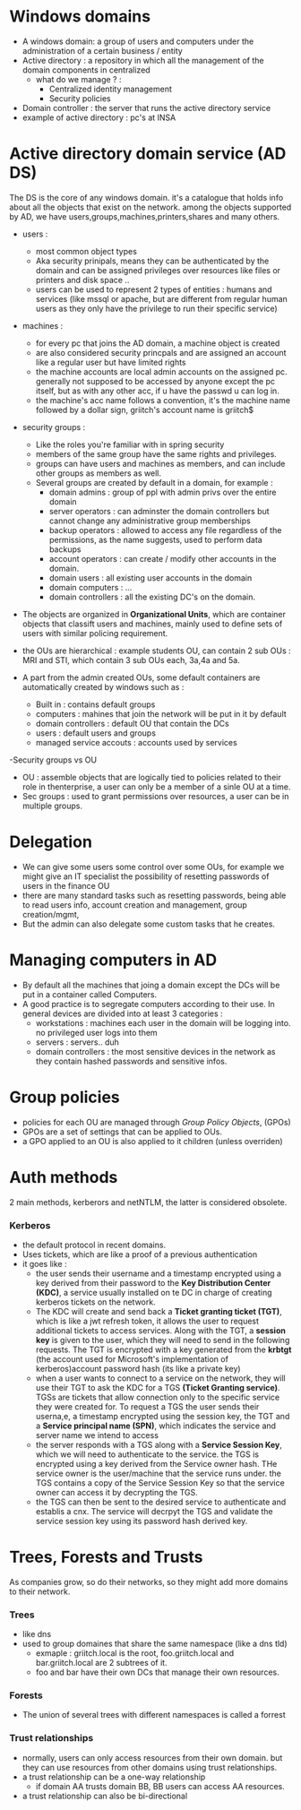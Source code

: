 # Windows domains 
- A windows domain: a group of users and computers under the administration of a certain business / entity
- Active directory : a repository in which all the management of the domain components in centralized
  - what do we manage ? :
    - Centralized identity management 
    - Security policies
- Domain controller : the server that runs the active directory service
- example of active directory : pc's at INSA

# Active directory domain service (AD DS)
The DS is the core of any windows domain. it's a catalogue that holds info about all the objects that exist on the network. among the objects supported by AD, we have users,groups,machines,printers,shares and many others.
- users :
  - most common object types
  - Aka security prinipals, means they can be authenticated by the domain and can be assigned privileges over resources like files or printers and disk space ..
  - users can be used to represent 2 types of entities : humans and services (like mssql or apache, but are different from regular human users as they only have the privilege to run their specific service)

- machines :
  - for every pc that joins the AD domain, a machine object is created
  - are also considered security princpals and are assigned an account like a regular user but have limited rights
  - the machine accounts are local admin accounts on the assigned pc. generally not supposed to be accessed by anyone except the pc itself, but as with any other acc, if u have the passwd u can log in.
  - the machine's acc name follows a convention, it's the machine name followed by a dollar sign, griitch's account name is griitch$
  
- security groups : 
  - Like the roles you're familiar with in spring security
  - members of the same group have the same rights and privileges.
  - groups can have users and machines as members, and can include other groups as members as well. 
  - Several groups are created by default in a domain, for example :
    - domain admins : group of ppl with admin privs over the entire domain
    - server operators : can adminster the domain controllers but cannot change any administrative group memberships
    - backup operators : allowed to access any file regardless of the permissions, as the name suggests, used to perform data backups
    - account operators : can create / modify other accounts in the domain.
    - domain users : all existing user accounts in the domain
    - domain computers : ...
    - domain controllers : all the existing DC's on the domain.


- The objects are organized in **Organizational Units**, which are container objects that classift users and machines, mainly used to define sets of users with similar policing requirement.
- the OUs are hierarchical : example students OU, can contain 2 sub OUs : MRI and STI, which contain 3 sub OUs each, 3a,4a and 5a.

- A part from the admin created OUs, some default containers are automatically created by windows such as :
  - Built in : contains default groups
  - computers : mahines that join the network will be put in it by default
  - domain controllers : default OU that contain the DCs
  - users : default users and groups
  - managed service accouts : accounts used by services 

-Security groups vs OU
  - OU : assemble objects that are logically tied to policies related to their role in thenterprise, a user can only be a member of a sinle OU at a time.
  - Sec groups : used to grant permissions over resources, a user can be in multiple groups.


# Delegation
- We can give some users some control over some OUs, for example we might give an IT specialist the possibility of resetting passwords of users in the finance OU
- there are many standard tasks such as resetting passwords, being able to read users info, account creation and management, group creation/mgmt, 
- But the admin can also delegate some custom tasks that he creates.

# Managing computers in AD
- By default all the machines that joing a domain except the DCs will be put in a container called Computers. 
- A good practice is to segregate computers according to their use. In general devices are divided into at least 3 categories :
  - workstations : machines each user in the domain will be logging into. no privileged user logs into them
  - servers : servers.. duh
  - domain controllers : the most sensitive devices in the network as they contain hashed passwords and sensitive infos.

# Group policies
- policies for each OU are managed through *Group Policy Objects*, (GPOs)
- GPOs are a set of settings that can be applied to OUs.
- a GPO applied to an OU is also applied to it children (unless overriden)

# Auth methods
2 main methods, kerberors and netNTLM, the latter is considered obsolete.
### Kerberos
- the default protocol in recent domains.
- Uses tickets, which are like a proof of a previous authentication
- it goes like :
  - the user sends their username and a timestamp encrypted using a key derived from their password to the **Key Distribution Center (KDC)**, a service usually installed on te DC in charge of creating kerberos tickets on the network.
  - The KDC will create and send back a **Ticket granting ticket (TGT)**, which is like a jwt refresh token, it allows the user to request additional tickets to access services. Along with the TGT, a **session key** is given to the user, which they will need to send in the following requests. The TGT is encrypted with a key generated from the **krbtgt** (the account used for Microsoft's implementation of kerberos)account password hash (its like a private key)
  - when a user wants to connect to a service on the network, they will use their TGT to ask the KDC for a TGS **(Ticket Granting service)**. TGSs are tickets that allow connection only to the specific service they were created for. To request a TGS the user sends their userna,e, a timestamp encrypted using the session key, the TGT and a **Service principal name (SPN)**, which indicates the service and server name we intend to access
  - the server responds with a TGS along with a **Service Session Key**, which we will need to authenticate to the service. the TGS is encrypted using a key derived from the Service owner hash. THe service owner is the user/machine that the service runs under. the TGS contains a copy of the Service Session Key so that the service owner can access it by decrypting the TGS.
  - the TGS can then be sent to the desired service to authenticate and establis a cnx. The service will decrpyt the TGS and validate the service session key using its password hash derived key.


# Trees, Forests and Trusts
As companies grow, so do their networks, so they might add more domains to their network.
### Trees
- like dns 
- used to group domaines that share the same namespace (like a dns tld)
  - exmaple : griitch.local is the root, foo.griitch.local and bar.griitch.local are 2 subtrees of it.
  - foo and bar have their own DCs that manage their own resources.
### Forests
- The union of several trees with different namespaces is called a forrest
### Trust relationships
- normally, users can only access resources from their own domain. but they can use resources from other domains using trust relationships.
- a trust relationship can be a one-way relationship
  - if domain AA trusts domain BB, BB users can access AA resources.
- a trust relationship can also be bi-directional 

